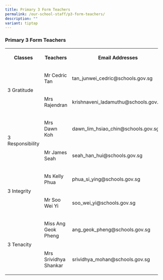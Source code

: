 ```yaml
---
title: Primary 3 Form Teachers
permalink: /our-school-staff/p3-form-teachers/
description: ""
variant: tiptap
---
```

<h3>Primary 3 Form Teachers</h3><table><tbody><tr><th rowspan="1" colspan="1"><p>Classes</p></th><th rowspan="1" colspan="1"><p>Teachers</p></th><th rowspan="1" colspan="1"><p>Email Addresses</p></th></tr><tr><td rowspan="2" colspan="1"><p>3 Gratitude</p></td><td rowspan="1" colspan="1"><p>Mr Cedric Tan</p></td><td rowspan="1" colspan="1"><p>tan_junwei_cedric@schools.gov.sg</p></td></tr><tr><td rowspan="1" colspan="1"><p>Mrs Rajendran</p></td><td rowspan="1" colspan="1"><p>krishnaveni_ladamuthu@schools.gov.sg</p></td></tr><tr><td rowspan="2" colspan="1"><p>3 Responsibility</p></td><td rowspan="1" colspan="1"><p>Mrs Dawn Koh</p></td><td rowspan="1" colspan="1"><p>dawn_lim_hsiao_chin@schools.gov.sg</p></td></tr><tr><td rowspan="1" colspan="1"><p>Mr James Seah</p></td><td rowspan="1" colspan="1"><p>seah_han_hui@schools.gov.sg</p></td></tr><tr><td rowspan="2" colspan="1"><p>3 Integrity</p></td><td rowspan="1" colspan="1"><p>Ms Kelly Phua</p></td><td rowspan="1" colspan="1"><p>phua_si_ying@schools.gov.sg</p></td></tr><tr><td rowspan="1" colspan="1"><p>Mr Soo Wei Yi</p></td><td rowspan="1" colspan="1"><p>soo_wei_yi@schools.gov.sg</p></td></tr><tr><td rowspan="2" colspan="1"><p>3 Tenacity</p></td><td rowspan="1" colspan="1"><p>Miss Ang Geok Pheng</p></td><td rowspan="1" colspan="1"><p>ang_geok_pheng@schools.gov.sg</p></td></tr><tr><td rowspan="1" colspan="1"><p>Mrs Srividhya Shankar</p></td><td rowspan="1" colspan="1"><p>srividhya_mohan@schools.gov.sg</p></td></tr></tbody></table><p></p>